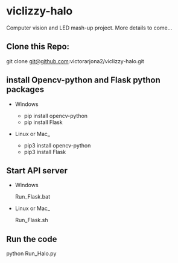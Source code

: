 # viclizzy-halo
Computer vision and LED mash-up project. More details to come...

## Clone this Repo:

git  clone git@github.com:victorarjona2/viclizzy-halo.git

## install Opencv-python and Flask python packages

- Windows

  - pip install opencv-python
  - pip install Flask

- Linux or Mac_

  - pip3 install opencv-python
  - pip3 install Flask

## Start API server

- Windows

  Run_Flask.bat

- Linux or Mac_

  Run_Flask.sh

## Run the code

  python Run_Halo.py
